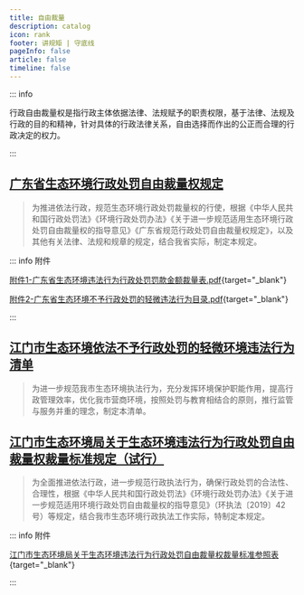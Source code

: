 ```yaml
---
title: 自由裁量
description: catalog
icon: rank
footer: 讲规矩 | 守底线
pageInfo: false
article: false
timeline: false
---
```


::: info

行政自由裁量权是指行政主体依据法律、法规赋予的职责权限，基于法律、法规及行政的目的和精神，针对具体的行政法律关系，自由选择而作出的公正而合理的行政决定的权力。

:::

## [广东省生态环境行政处罚自由裁量权规定](/posts/P5/gdssthjxzcfzyclqgd)

<Badge text="有效期至2026/12/31" type="tip" /><Badge text="2022/01/01施行" type="info" /><Badge text="广东省生态环境厅" type="danger" /><Badge text="粤环发〔2021〕7号" type="note" />

>为推进依法行政，规范生态环境行政处罚裁量权的行使，根据《中华人民共和国行政处罚法》《环境行政处罚办法》《关于进一步规范适用生态环境行政处罚自由裁量权的指导意见》《广东省规范行政处罚自由裁量权规定》，以及其他有关法律、法规和规章的规定，结合我省实际，制定本规定。

::: info 附件

[附件1-广东省生态环境违法行为行政处罚罚款金额裁量表.pdf](/static/pdf/P5/gdssthjwfxwxzcffkjeclb.pdf){target="_blank"}

[附件2-广东省生态环境不予行政处罚的轻微违法行为目录.pdf](/static/pdf/P5/gdssthjbyxzcfdqwwfxwml.pdf){target="_blank"}

:::

## [江门市生态环境依法不予行政处罚的轻微环境违法行为清单](/posts/P5/jmssthjyfbyxzcfdqwhjwfxwqd)

<Badge text="有效期至2025/01/31" type="tip" /><Badge text="2022/01/01施行" type="info" /><Badge text="江门市生态环境局" type="danger" /><Badge text="江环〔2021〕231号" type="note" />

>为进一步规范我市生态环境执法行为，充分发挥环境保护职能作用，提高行政管理效率，优化我市营商环境，按照处罚与教育相结合的原则，推行监管与服务并重的理念，制定本清单。

## [江门市生态环境局关于生态环境违法行为行政处罚自由裁量权裁量标准规定（试行）](/posts/P5/jmssthjjgysthjwfxwxzcfzyclqclbzgd)

<Badge text="有效期至2023/02/28" type="tip" /><Badge text="2020/03/01施行" type="info" /><Badge text="江门市生态环境局" type="danger" /><Badge text="江环〔2020〕10号" type="note" />

>为全面推进依法行政，进一步规范行政执法行为，确保行政处罚的合法性、合理性，根据《中华人民共和国行政处罚法》《环境行政处罚办法》《关于进一步规范适用环境行政处罚自由裁量权的指导意见》（环执法〔2019〕42号）等规定，结合我市生态环境行政执法工作实际，特制定本规定。

::: info 附件

[江门市生态环境局关于生态环境违法行为行政处罚自由裁量权裁量标准参照表](/static/doc/P5/jmzyclb.xls){target="_blank"}

:::
